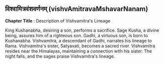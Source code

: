 ## विश्वामित्रवंशवर्णनम् (vishvAmitravaMshavarNanam)
**Chapter Title** : Description of Vishvamitra's Lineage

King Kushanabha, desiring a son, performs a sacrifice. Sage Kusha, a divine being, assures him of a righteous son. Gadhi, a virtuous son, is born to Kushanabha. Vishvamitra, a descendant of Gadhi, narrates his lineage to Rama. Vishvamitra's sister, Satyavati, becomes a sacred river. Vishvamitra resides near the Himalayas, maintaining a connection with his sister. The night falls, and the sages praise Vishvamitra's lineage.
